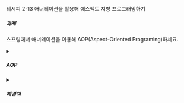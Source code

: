 레시피 2-13 애너테이션을 활용해 애스팩트 지향 프로그래밍하기

##### 과제
스프링에서 애너테이션을 이용해 AOP(Aspect-Oriented Programing)하세요.

<details>
  <summary>

##### AOP

  </summary>

  Your markdown content
  `here`

</details>


<details>
  <summary>

##### 해결책

  </summary>

- @Aspect 사용 aspect 정의
-

</details>
